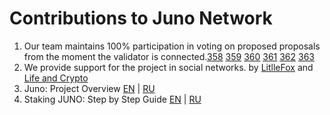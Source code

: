 # Contributions to Juno Network

1. Our team maintains 100% participation in voting on proposed proposals from the moment the validator is connected.[358](https://explorer.chainroot.io/juno/transactions/CB9EF405CD6D5DDB544E6541411866997A63CA9BBE5F6E2AD22C24CC044312EF) [359](https://explorer.chainroot.io/juno/transactions/06F1FDC6426CDDDA96F3A58464FC099AE00E4C5BB360C75F30E43CBE4FCE0C5A) [360](https://explorer.chainroot.io/juno/transactions/2A44AD21B5E6DA8A3301D07521E654FF207FAC7D88E47E94B01A0773600C525E) [361](https://explorer.chainroot.io/juno/transactions/692B369273C98BBD51B54A6BE12E3A54ABFD00ADBBB5A75E9FE5A91B6A6C4EB8) [362](https://explorer.chainroot.io/juno/transactions/F500204F54F1F33C80996F9A713B32ACFBB258C296BB19221E9E31967852E570) [363](https://explorer.chainroot.io/juno/transactions/E6F8B10D231A35A2B9CBAB219B69B14507AF47F0EAA563ECF231415F98EE4009)   
2. We provide support for the project in social networks. by [LitlleFox](https://x.com/Ksenia9753) and [Life and Crypto](https://x.com/lifeandcrypto_)
3. Juno: Project Overview [EN](https://life-and-crypto.gitbook.io/life-and-crypto/life-and-crypto-en/all-about-juno/juno-project-overview) | [RU](https://life-and-crypto.gitbook.io/life-and-crypto/vse-o-juno/juno-obzor-proekta)
4. Staking JUNO: Step by Step Guide [EN](https://life-and-crypto.gitbook.io/life-and-crypto/life-and-crypto-en/staking-juno-step-by-step-guide) | [RU](https://life-and-crypto.gitbook.io/life-and-crypto/vse-o-juno/steiking-juno-poshagovoe-rukovodstvo)
